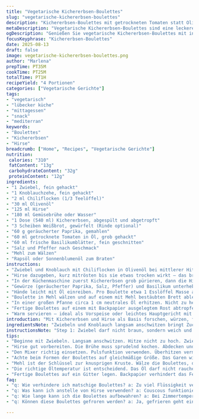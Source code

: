 ```yaml
---
title: "Vegetarische Kichererbsen-Boulettes"
slug: "vegetarische-kichererbsen-boulettes"
description: "Kichererbsen-Boulettes mit getrockneten Tomaten statt Oliven; Quinoa ersetzt durch Hirse. Zwiebel und Knoblauch schonend in Olivenöl mit Chili-Flocken angrillen. Hirse sanft köcheln bis die Flüssigkeit weg ist, puristisch mit Kichererbsen und Brot im Mixer verfeinert. Mischung mit geräuchertem Paprikapulver und frischem Basilikum gewürzt, leichte Mehlpanade, dann knusprig in neutralem Öl gebraten. Perfekt als warmer Snack mit intensiven Aromen und knuspriger Kruste. "
metaDescription: "Vegetarische Kichererbsen-Boulettes sind eine leckere, gesunde Snack-Option, perfekt für gesellige Abende oder als Vorspeise."
ogDescription: "Genießen Sie vegetarische Kichererbsen-Boulettes mit intensiven Aromen. Ideal für Snacks oder leichte Hauptgerichte."
focusKeyphrase: "Kichererbsen-Boulettes"
date: 2025-08-13
draft: false
image: vegetarische-kichererbsen-boulettes.png
author: "Marlena"
prepTime: PT35M
cookTime: PT25M
totalTime: PT1H
recipeYield: "4 Portionen"
categories: ["Vegetarische Gerichte"]
tags:
- "vegetarisch"
- "lübecker küche"
- "mittagessen"
- "snack"
- "mediterran"
keywords:
- "Boulettes"
- "Kichererbsen"
- "Hirse"
breadcrumb: ["Home", "Recipes", "Vegetarische Gerichte"]
nutrition: 
 calories: "310"
 fatContent: "13g"
 carbohydrateContent: "32g"
 proteinContent: "12g"
ingredients:
- "1 Zwiebel, fein gehackt"
- "1 Knoblauchzehe, fein gehackt"
- "2 ml Chiliflocken (1/3 Teelöffel)"
- "30 ml Olivenöl"
- "125 ml Hirse"
- "180 ml Gemüsebrühe oder Wasser"
- "1 Dose (540 ml) Kichererbsen, abgespült und abgetropft"
- "3 Scheiben Weißbrot, gewürfelt (Rinde optional)"
- "60 g geräucherter Paprika, gemahlen"
- "60 ml getrocknete Tomaten in Öl, grob gehackt"
- "60 ml frische Basilikumblätter, fein geschnitten"
- "Salz und Pfeffer nach Geschmack"
- "Mehl zum Wälzen"
- "Rapsöl oder Sonnenblumenöl zum Braten"
instructions:
- "Zwiebel und Knoblauch mit Chiliflocken in Olivenöl bei mittlerer Hitze anschwitzen bis sie glasig werden, nicht zu braun. Das Aroma muss fein, nicht scharf sein."
- "Hirse dazugeben, kurz mitrösten bis sie etwas trocken wirkt – das bringt nussige Note. Gemüsebrühe angießen, aufkochen, Hitze runterdrehen, abgedeckt 12-15 Minuten leise vor sich hin köcheln lassen bis die Flüssigkeit vollständig aufgenommen ist und Hirse flockig, nicht matschig, bleibt."
- "In der Küchenmaschine zuerst Kichererbsen grob pürieren, dann die Hirse und das Brot zufügen und weiter verarbeiten bis eine feste, formbare Masse entsteht."
- "Gewürze (geräucherter Paprika, Salz, Pfeffer) und Basilikum unterheben. Die getrockneten Tomaten bringen fruchtige Tiefe, wunderbar für den Twist. Wer mag, ein Spritzer Zitronensaft hebt die Frische hervor."
- "Hände leicht mit Öl einreiben. Pro Boulette etwa 1 Esslöffel Masse abnehmen, zu runden Kugeln formen."
- "Boulette in Mehl wälzen und auf einem mit Mehl bestäubten Brett ablegen, damit sie nicht kleben bleiben. Mehlpanade sorgt für besseren Halt und schöne Kruste beim Braten."
- "In einer großen Pfanne circa 1 cm neutrales Öl erhitzen. Nicht zu heiß, sonst außen schwarz und innen roh. Die Boulettes portionsweise ca. 3-4 Minuten rundherum goldbraun braten. Die Oberfläche sollte fest sein, Farbe gleichmäßig, auftretende kleine Bläschen Zeichen des richtigen Röstaromas."
- "Fertige Boulettes auf einem mit Backpapier ausgelegtem Rost abtropfen lassen, damit sie knusprig bleiben und nicht im Öl schwimmen."
- "Warm servieren – ideal als Vorspeise oder leichtes Hauptgericht mit Zitronenjoghurt oder Tahini-Dip."
introduction: "Mit Kichererbsen und Hirse als Basis forschen, würzen, formen. Die Herausforderung: dass die Kugeln außen knusprig und innen saftig bleiben, ohne dass sie auseinanderfallen. Ich habe mehrmals experimentiert – zunächst Quinoa verwendet, dann Hirse als besser bekömmlich empfunden und geschmacklich runder. Getrocknete Tomaten ersetzen die üblichen Oliven, bringen süßlich-fruchtige Tiefe. Raucharomen vom Paprikapulver beleben das Ganze. Die Mischung muss gut abgekühlt sein, damit sich die Textur stabilisiert. Beim Braten auf mittlere Hitze achten; wenn es zu heiß wird, verbrennen sie zu schnell. Ein bisschen Mehl außen macht den Unterschied für die Kruste. Perfekt für laue Abende, wenn der Hunger auf etwas Herzhaftes und doch Leichtes lockt – Boulettes, die nicht langweilen, mit Biss und Charakter."
ingredientsNote: "Zwiebeln und Knoblauch langsam anschwitzen bringt Zucker frei – keine überhastete Hitze, sonst bitter. Statt Hirse funktioniert auch Couscous, würde ich persönlich aber nicht voll ersetzen, da die Konsistenz sonst zu locker wird. Brotreste ideal zur Bindung; altbackenes Weißbrot über Nacht leicht anfeuchten, macht die Masse feiner. Getrocknete Tomaten geben komplexere Aromen als Oliven, alternativ sonnengetrocknete Tomaten aus dem Glas. Basilikum frisch, nicht getrocknet, für Frische. Wenn keine geräucherte Paprika da, kann geräucherter Chili oder sogar etwas Kreuzkümmel eingeschlichen werden, gibt Würze. Mehl zum Wälzen je nach Mehlsorte anpassen; Vollkornmehl zähmt die Struktur etwas, Weißmehl gibt knusprige Schicht. Für Öl zum Braten empfehle ich neutrales statt Olivenöl; das verbrennt oft zu schnell, neutraler kann die Boulettes besser ausbacken ohne bitter zu werden."
instructionsNote: "Step 1: Zwiebel darf nicht braun, sondern weich und süß werden; achte auf leises Knistern und Veränderung der Farbe zu goldig. Step 2: Hirse muss knackig bleiben, Wasser komplett aufnehmen; zu feucht gibt matschige Kugeln. Step 3: Mixen unbedingt in Pulsfunktion, zu viel Wärme schadet Textur und Geschmack. Step 4: Gewürze zum Schluss erst unterheben, damit sie nicht verbrennen. Step 5: Hände einfetten verhindert kleben; Masse ruhen lassen im Kühlschrank unterstützt das Formen – ich mache oft eine Pause von 10-15 Minuten. Step 6: Achte auf gleichmäßige Größe der Boulettes, dann garen sie gleichmäßig. Step 7: Öl sollte heiß, aber nicht rauchen; ein Holzstäbchen testet: Bläschen kommen, dann perfekt. Brate nicht zu viele auf einmal, sonst fällt Temperatur ab. Step 8: Auf mit Backpapier belegtem Gitter ablegen verhindert Fadenziehen und macht Kruste knackiger. Step 9: Warm servieren – kalt werden sie fest und verlieren Charme. Dazu Joghurt-Dips oder Kräuter passen gut als Kontrast. Gegner schlechtes Timing beim Braten: lieber mehrere Runden, Geduld zahlt sich aus."
tips:
- "Beginne mit Zwiebeln. Langsam anschwitzen. Hitze nicht zu hoch. Zwiebel soll weich und goldbraun werden. Das Aroma entfaltet sich. Knoblauch nachziehen. Die Kombi bringt Tiefe."
- "Hirse gut vorbereiten. Die Brühe muss sprudelnd kochen. Abdecken und dann köcheln. Ideal für die flockige Struktur. Zu viel Flüssigkeit? Die Boulettes werden matschig. Lieber etwas trockener."
- "Den Mixer richtig einsetzen. Pulsfunktion verwenden. Überhitzen vermeiden. So bleibt die Textur knackig. Feste, formbare Masse ist wichtig. Wenn zu weich: mehr Brot oder Hirse hinzufügen."
- "Achte beim Formen der Boulettes auf gleichmäßige Größe. Das Garen wird dann gleichmäßig. Klein oder groß, nicht überladen. Saftig genießen, mit gutem Biss."
- "Mehl ist der Schlüssel zur knusprigen Kruste. Wälze die Boulettes, damit sie beim Braten halten. Wenn du nur wenig Kruste willst, weniger Mehl verwenden. Immer daran denken: die Temperatur im Öl."
- "Die richtige Öltemperatur ist entscheidend. Das Öl darf nicht rauchen. Ein Holzstäbchen verwenden für den Test. Bläschenbildung zeigt, dass es passt. Geduld, das lohnt sich in der Textur."
- "Fertige Boulettes auf ein Gitter legen. Backpapier verhindert das Festkleben. Sorgt dafür, dass die unteren nicht geweich werden. Serviere sie sofort warm für den besten Genuss."
faq:
- "q: Wie verhindere ich matschige Boulettes? a: Zu viel Flüssigkeit vermeiden. Hirse muss trocken sein. Ansonsten: mehr Hirse oder Brot hinzufügen. Garzeiten beobachten."
- "q: Was kann ich anstelle von Hirse verwenden? a: Couscous funktioniert als Alternative. Aber Verwende weniger Flüssigkeit. Hirse hat die perfekte Konsistenz für die Boulettes."
- "q: Wie lange kann ich die Boulettes aufbewahren? a: Bei Zimmertemperatur 1 Tagch, im Kühlschrank gut abgekühlt 2-3 Tage. Zum Aufwärmen in der Pfanne. Sie sollten knusprig bleiben."
- "q: Können diese Boulettes gefroren werden? a: Ja, gefrieren geht einfach. Vor dem Braten einfrieren. Dann direkt ins heiße Öl. Knusprigkeit bleibt erhalten. Ideale Lösung für spätere Snacks."

---
```

